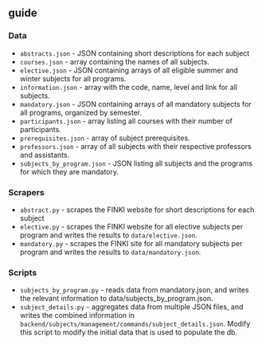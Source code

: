 ## guide

### Data

- `abstracts.json` - JSON containing short descriptions for each subject
- `courses.json` - array containing the names of all subjects.
- `elective.json` - JSON containing arrays of all eligible summer and winter subjects for all programs.
- `information.json` - array with the code, name, level and link for all subjects.
- `mandatory.json` - JSON containing arrays of all mandatory subjects for all programs, organized by semester.
- `participants.json` - array listing all courses with their number of participants.
- `prerequisites.json` - array of subject prerequisites.
- `professors.json` - array of all subjects with their respective professors and assistants.
- `subjects_by_program.json` - JSON listing all subjects and the programs for which they are mandatory.

### Scrapers

- `abstract.py` - scrapes the FINKI website for short descriptions for each subject
- `elective.py` - scrapes the FINKI website for all elective subjects per program and writes the results to `data/elective.json`.
- `mandatory.py` - scrapes the FINKI site for all mandatory subjects per program and writes the results to `data/mandatory.json`.

### Scripts

- `subjects_by_program.py` - reads data from mandatory.json, and writes the relevant information to data/subjects_by_program.json.
- `subject_details.py` - aggregates data from multiple JSON files, and writes the combined information in `backend/subjects/management/commands/subject_details.json`. Modify this script to modify the initial data that is used to populate the db.
